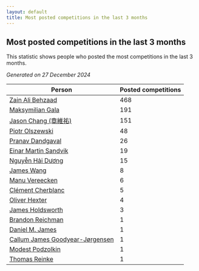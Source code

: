 ```yaml
---
layout: default
title: Most posted competitions in the last 3 months
---
```

## Most posted competitions in the last 3 months
This statistic shows people who posted the most competitions in the last 3 months.

*Generated on 27 December 2024*

| Person | Posted competitions |
| --- | --- |
| [Zain Ali Behzaad](https://www.worldcubeassociation.org/persons/2019BEHZ01) | 468 |
| [Maksymilian Gala](https://www.worldcubeassociation.org/persons/2022GALA01) | 191 |
| [Jason Chang (章維祐)](https://www.worldcubeassociation.org/persons/2023CHAN15) | 151 |
| [Piotr Olszewski](https://www.worldcubeassociation.org/persons/2013OLSZ02) | 48 |
| [Pranav Dandgaval](https://www.worldcubeassociation.org/persons/2017DAND01) | 26 |
| [Einar Martin Sandvik](https://www.worldcubeassociation.org/persons/2018SAND22) | 19 |
| [Nguyễn Hải Dương](https://www.worldcubeassociation.org/persons/2018DUON07) | 15 |
| [James Wang](https://www.worldcubeassociation.org/persons/2015WANG87) | 8 |
| [Manu Vereecken](https://www.worldcubeassociation.org/persons/2010VERE01) | 6 |
| [Clément Cherblanc](https://www.worldcubeassociation.org/persons/2014CHER05) | 5 |
| [Oliver Hexter](https://www.worldcubeassociation.org/persons/2022HEXT01) | 4 |
| [James Holdsworth](https://www.worldcubeassociation.org/persons/2015HOLD01) | 3 |
| [Brandon Reichman](https://www.worldcubeassociation.org/persons/2015REIC02) | 1 |
| [Daniel M. James](https://www.worldcubeassociation.org/persons/2012JAME04) | 1 |
| [Callum James Goodyear-Jørgensen](https://www.worldcubeassociation.org/persons/2012GOOD02) | 1 |
| [Modest Podzolkin](https://www.worldcubeassociation.org/persons/2017PODZ01) | 1 |
| [Thomas Reinke](https://www.worldcubeassociation.org/persons/2018REIN04) | 1 |
